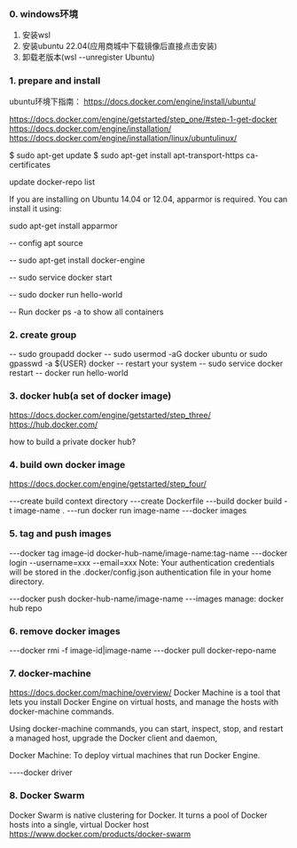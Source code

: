 ### 0. windows环境
1. 安装wsl
2. 安装ubuntu 22.04(应用商城中下载镜像后直接点击安装)
3. 卸载老版本(wsl --unregister Ubuntu)

### 1. prepare and install
ubuntu环境下指南： https://docs.docker.com/engine/install/ubuntu/

https://docs.docker.com/engine/getstarted/step_one/#step-1-get-docker
https://docs.docker.com/engine/installation/
https://docs.docker.com/engine/installation/linux/ubuntulinux/

 $ sudo apt-get update
 $ sudo apt-get install apt-transport-https ca-certificates

   update docker-repo list


If you are installing on Ubuntu 14.04 or 12.04, apparmor is required. You can install it using: 

sudo apt-get install apparmor

-- config apt source

-- sudo apt-get install docker-engine

-- sudo service docker start

-- sudo docker run hello-world

-- Run docker ps -a to show all containers

### 2. create group

-- sudo groupadd docker
-- sudo usermod -aG docker ubuntu  or sudo gpasswd -a ${USER} docker
-- restart your system
-- sudo service docker restart
-- docker run hello-world


### 3. docker hub(a set of docker image)
https://docs.docker.com/engine/getstarted/step_three/
https://hub.docker.com/

how to build a private docker hub?

### 4. build own docker image
https://docs.docker.com/engine/getstarted/step_four/

---create build context directory
---create Dockerfile
---build docker build -t image-name .
---run docker run image-name
---docker images

### 5. tag and push images
---docker tag image-id docker-hub-name/image-name:tag-name
---docker login --username=xxx --email=xxx
Note: Your authentication credentials will be stored in the .docker/config.json authentication file in your home directory.

---docker push docker-hub-name/image-name
---images manage: docker hub repo

### 6. remove docker images
---docker rmi -f image-id|image-name
---docker pull docker-repo-name

### 7. docker-machine
https://docs.docker.com/machine/overview/
Docker Machine is a tool that lets you install Docker Engine on virtual hosts, and manage the hosts with docker-machine commands. 

Using docker-machine commands, you can start, inspect, stop, and restart a managed host, upgrade the Docker client and daemon,

Docker Machine: To deploy virtual machines that run Docker Engine.

----docker driver

### 8. Docker Swarm
Docker Swarm is native clustering for Docker. It turns a pool of Docker hosts into a single, virtual Docker host
https://www.docker.com/products/docker-swarm




